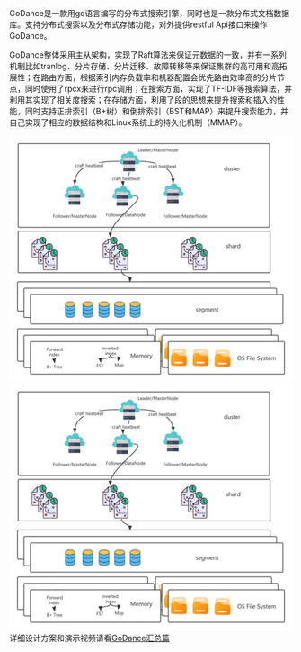 GoDance是一款用go语言编写的分布式搜索引擎，同时也是一款分布式文档数据库。支持分布式搜索以及分布式存储功能，对外提供restful Api接口来操作GoDance。

GoDance整体采用主从架构，实现了Raft算法来保证元数据的一致，并有一系列机制比如tranlog、分片存储、分片迁移、故障转移等来保证集群的高可用和高拓展性；在路由方面，根据索引内存负载率和机器配置会优先路由效率高的分片节点，同时使用了rpcx来进行rpc调用；在搜索方面，实现了TF-IDF等搜索算法，并利用其实现了相关度搜索；在存储方面，利用了段的思想来提升搜索和插入的性能，同时支持正排索引（B+树）和倒排索引（BST和MAP）来提升搜索能力，并自己实现了相应的数据结构和Linux系统上的持久化机制（MMAP）。


![输入图片说明](doc/img/image.png)
![输入图片说明](doc/img/img1.png)
详细设计方案和演示视频请看[GoDance汇总篇](https://h2fejdkch0.feishu.cn/docx/doxcnm1pp7Cfc7fLSJbU3y0zrld#doxcnmI6csEq066EMaWDwZ1E474)